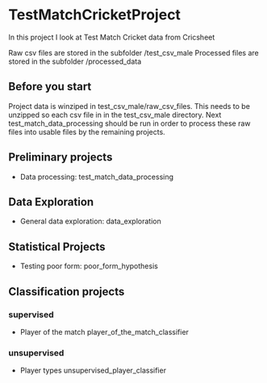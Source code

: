 # TestMatchCricketProject
In this project I look at Test Match Cricket data from Cricsheet

Raw csv files are stored in the subfolder /test_csv_male
Processed files are stored in the subfolder /processed_data

## Before you start
Project data is winziped in test_csv_male/raw_csv_files. This needs to be unzipped so each csv file in in the test_csv_male directory. Next test_match_data_processing should be run in order to process these raw files into usable files by the remaining projects.



## Preliminary projects

* Data processing:            test_match_data_processing

## Data Exploration
* General data exploration:   data_exploration

## Statistical Projects

* Testing poor form:          poor_form_hypothesis

## Classification projects    

### supervised
* Player of the match         player_of_the_match_classifier
### unsupervised
* Player types                unsupervised_player_classifier
